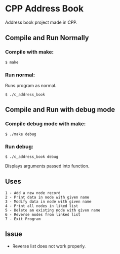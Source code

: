 # CPP Address Book
Address book project made in CPP.

## Compile and Run Normally
### Compile with make:
```
$ make
```
### Run normal:
Runs program as normal.
```
$ ./c_address_book
```
## Compile and Run with debug mode
### Compile debug mode with make:
```
$ ./make debug
```
### Run debug:
```
$ ./c_address_book debug
```
Displays arguments passed into function.

## Uses
```
1 - Add a new node record
2 - Print data in node with given name
3 - Modify data in node with given name
4 - Print all nodes in liked list
5 - Delete an existing node with given name
6 - Reverse nodes from linked list
7 - Exit Program
```

## Issue
- Reverse list does not work properly.

